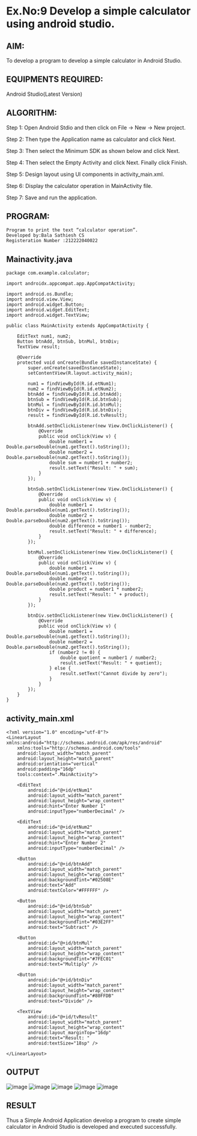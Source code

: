 # Ex.No:9 Develop a simple calculator using android studio.

## AIM:

To develop a program to develop a simple calculator in Android Studio.

## EQUIPMENTS REQUIRED:

Android Studio(Latest Version)

## ALGORITHM:

Step 1: Open Android Stdio and then click on File -> New -> New project.

Step 2: Then type the Application name as calculator and click Next. 

Step 3: Then select the Minimum SDK as shown below and click Next.

Step 4: Then select the Empty Activity and click Next. Finally click Finish.

Step 5: Design layout using UI components in activity_main.xml.

Step 6: Display the calculator operation in MainActivity file.

Step 7: Save and run the application.

## PROGRAM:
```
Program to print the text “calculator operation”.
Developed by:Bala Sathiesh CS
Registeration Number :212222040022
```
## Mainactivity.java
```
package com.example.calculator;

import androidx.appcompat.app.AppCompatActivity;

import android.os.Bundle;
import android.view.View;
import android.widget.Button;
import android.widget.EditText;
import android.widget.TextView;

public class MainActivity extends AppCompatActivity {

    EditText num1, num2;
    Button btnAdd, btnSub, btnMul, btnDiv;
    TextView result;

    @Override
    protected void onCreate(Bundle savedInstanceState) {
        super.onCreate(savedInstanceState);
        setContentView(R.layout.activity_main);

        num1 = findViewById(R.id.etNum1);
        num2 = findViewById(R.id.etNum2);
        btnAdd = findViewById(R.id.btnAdd);
        btnSub = findViewById(R.id.btnSub);
        btnMul = findViewById(R.id.btnMul);
        btnDiv = findViewById(R.id.btnDiv);
        result = findViewById(R.id.tvResult);

        btnAdd.setOnClickListener(new View.OnClickListener() {
            @Override
            public void onClick(View v) {
                double number1 = Double.parseDouble(num1.getText().toString());
                double number2 = Double.parseDouble(num2.getText().toString());
                double sum = number1 + number2;
                result.setText("Result: " + sum);
            }
        });

        btnSub.setOnClickListener(new View.OnClickListener() {
            @Override
            public void onClick(View v) {
                double number1 = Double.parseDouble(num1.getText().toString());
                double number2 = Double.parseDouble(num2.getText().toString());
                double difference = number1 - number2;
                result.setText("Result: " + difference);
            }
        });

        btnMul.setOnClickListener(new View.OnClickListener() {
            @Override
            public void onClick(View v) {
                double number1 = Double.parseDouble(num1.getText().toString());
                double number2 = Double.parseDouble(num2.getText().toString());
                double product = number1 * number2;
                result.setText("Result: " + product);
            }
        });

        btnDiv.setOnClickListener(new View.OnClickListener() {
            @Override
            public void onClick(View v) {
                double number1 = Double.parseDouble(num1.getText().toString());
                double number2 = Double.parseDouble(num2.getText().toString());
                if (number2 != 0) {
                    double quotient = number1 / number2;
                    result.setText("Result: " + quotient);
                } else {
                    result.setText("Cannot divide by zero");
                }
            }
        });
    }
}
```
## activity_main.xml
```
<?xml version="1.0" encoding="utf-8"?>
<LinearLayout xmlns:android="http://schemas.android.com/apk/res/android"
    xmlns:tools="http://schemas.android.com/tools"
    android:layout_width="match_parent"
    android:layout_height="match_parent"
    android:orientation="vertical"
    android:padding="16dp"
    tools:context=".MainActivity">

    <EditText
        android:id="@+id/etNum1"
        android:layout_width="match_parent"
        android:layout_height="wrap_content"
        android:hint="Enter Number 1"
        android:inputType="numberDecimal" />

    <EditText
        android:id="@+id/etNum2"
        android:layout_width="match_parent"
        android:layout_height="wrap_content"
        android:hint="Enter Number 2"
        android:inputType="numberDecimal" />

    <Button
        android:id="@+id/btnAdd"
        android:layout_width="match_parent"
        android:layout_height="wrap_content"
        android:backgroundTint="#02508E"
        android:text="Add"
        android:textColor="#FFFFFF" />

    <Button
        android:id="@+id/btnSub"
        android:layout_width="match_parent"
        android:layout_height="wrap_content"
        android:backgroundTint="#03E2FF"
        android:text="Subtract" />

    <Button
        android:id="@+id/btnMul"
        android:layout_width="match_parent"
        android:layout_height="wrap_content"
        android:backgroundTint="#7FEC01"
        android:text="Multiply" />

    <Button
        android:id="@+id/btnDiv"
        android:layout_width="match_parent"
        android:layout_height="wrap_content"
        android:backgroundTint="#80FFDB"
        android:text="Divide" />

    <TextView
        android:id="@+id/tvResult"
        android:layout_width="match_parent"
        android:layout_height="wrap_content"
        android:layout_marginTop="16dp"
        android:text="Result: "
        android:textSize="18sp" />

</LinearLayout>
```
## OUTPUT
![image](https://github.com/BalaSathiesh/simplecalculator/assets/128462891/99e283d7-585d-4674-8e8c-68f3c042822c)
![image](https://github.com/BalaSathiesh/simplecalculator/assets/128462891/a29387af-d79c-4866-a2f1-b591e59a8da5)
![image](https://github.com/BalaSathiesh/simplecalculator/assets/128462891/64105481-c5a5-4934-84e2-7cf31b236e95)
![image](https://github.com/BalaSathiesh/simplecalculator/assets/128462891/f0520753-8d04-4861-95cf-231866427821)
![image](https://github.com/BalaSathiesh/simplecalculator/assets/128462891/d0429513-8412-451a-9441-44a5edfec7d0)




## RESULT
Thus a Simple Android Application develop a program to create simple calculator in Android Studio is developed and executed successfully.
